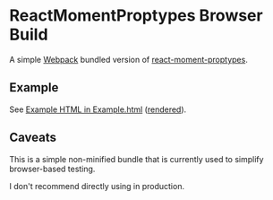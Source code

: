 # ReactMomentProptypes Browser Build

A simple [Webpack] bundled version of [react-moment-proptypes].

## Example
See [Example HTML in Example.html](https://github.com/CalebMorris/react-moment-proptypes-browser-build/blob/master/example.html) ([rendered](https://raw.githubusercontent.com/CalebMorris/react-moment-proptypes-browser-build/master/example.html)).

## Caveats
This is a simple non-minified bundle that is currently used to simplify browser-based testing.

I don't recommend directly using in production.


[_]: #Links
[Webpack]: https://webpack.js.org
[react-moment-proptypes]: https://www.npmjs.com/package/react-moment-proptypes
